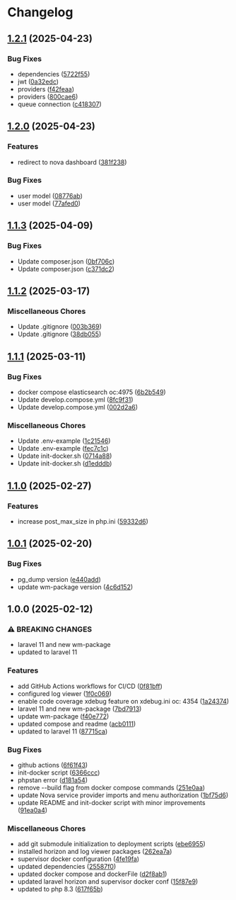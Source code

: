 # Changelog

## [1.2.1](https://github.com/webmappsrl/laravel-postgis-boilerplate/compare/v1.2.0...v1.2.1) (2025-04-23)


### Bug Fixes

* dependencies ([5722f55](https://github.com/webmappsrl/laravel-postgis-boilerplate/commit/5722f55ccca693860da3bbc33d0229fa47553a07))
* jwt ([0a32edc](https://github.com/webmappsrl/laravel-postgis-boilerplate/commit/0a32edca820bbfae95b7036f7979c7eb92ae4799))
* providers ([f42feaa](https://github.com/webmappsrl/laravel-postgis-boilerplate/commit/f42feaa9a5493b7aa3a9b414c93702ddedd523dc))
* providers ([800cae6](https://github.com/webmappsrl/laravel-postgis-boilerplate/commit/800cae6e1d534e0f71ede4bd4688b042e08806a4))
* queue connection ([c418307](https://github.com/webmappsrl/laravel-postgis-boilerplate/commit/c418307119d72a74cb7a821c17b38e798a8450c7))

## [1.2.0](https://github.com/webmappsrl/laravel-postgis-boilerplate/compare/v1.1.3...v1.2.0) (2025-04-23)


### Features

* redirect to nova dashboard ([381f238](https://github.com/webmappsrl/laravel-postgis-boilerplate/commit/381f238faa6bedbd1c47d5ae436f82cbef88c4bd))


### Bug Fixes

* user model ([08776ab](https://github.com/webmappsrl/laravel-postgis-boilerplate/commit/08776ab7755809b1fdff8b9cdbf016058da96866))
* user model ([77afed0](https://github.com/webmappsrl/laravel-postgis-boilerplate/commit/77afed0f71ad771cd2f6cb919ca480547028846c))

## [1.1.3](https://github.com/webmappsrl/laravel-postgis-boilerplate/compare/v1.1.2...v1.1.3) (2025-04-09)


### Bug Fixes

* Update composer.json ([0bf706c](https://github.com/webmappsrl/laravel-postgis-boilerplate/commit/0bf706c04764af041ad9a408a84edc769f418420))
* Update composer.json ([c371dc2](https://github.com/webmappsrl/laravel-postgis-boilerplate/commit/c371dc2a8de7b513c96603fa11f9af5242cfe4af))

## [1.1.2](https://github.com/webmappsrl/laravel-postgis-boilerplate/compare/v1.1.1...v1.1.2) (2025-03-17)


### Miscellaneous Chores

* Update .gitignore ([003b369](https://github.com/webmappsrl/laravel-postgis-boilerplate/commit/003b369248b0533821bd33a3d0c115e56c439042))
* Update .gitignore ([38db055](https://github.com/webmappsrl/laravel-postgis-boilerplate/commit/38db0555894764d4259308cea2a943aa5c7bb04d))

## [1.1.1](https://github.com/webmappsrl/laravel-postgis-boilerplate/compare/v1.1.0...v1.1.1) (2025-03-11)


### Bug Fixes

* docker compose elasticsearch oc:4975 ([6b2b549](https://github.com/webmappsrl/laravel-postgis-boilerplate/commit/6b2b549e4786fefb6f4b838f87be6c2f46fcef4d))
* Update develop.compose.yml ([8fc9f31](https://github.com/webmappsrl/laravel-postgis-boilerplate/commit/8fc9f311340b00d374cecac912d1d2005ff5ffb4))
* Update develop.compose.yml ([002d2a6](https://github.com/webmappsrl/laravel-postgis-boilerplate/commit/002d2a699cf6ec1e719d7ddb4ca972797f52fcdb))


### Miscellaneous Chores

* Update .env-example ([1c21546](https://github.com/webmappsrl/laravel-postgis-boilerplate/commit/1c215463a1e59aa67a50156baaa7f6502b8da6a3))
* Update .env-example ([fec7c1c](https://github.com/webmappsrl/laravel-postgis-boilerplate/commit/fec7c1c2d193d797aa07a5daaf4339c381ff2fd8))
* Update init-docker.sh ([0714a88](https://github.com/webmappsrl/laravel-postgis-boilerplate/commit/0714a88e2e2b2ebcee5880dbf99287f9d0aff414))
* Update init-docker.sh ([d1edddb](https://github.com/webmappsrl/laravel-postgis-boilerplate/commit/d1edddb6c0218c35aaf5c3757f2a398970851934))

## [1.1.0](https://github.com/webmappsrl/laravel-postgis-boilerplate/compare/v1.0.1...v1.1.0) (2025-02-27)


### Features

* increase post_max_size in php.ini ([59332d6](https://github.com/webmappsrl/laravel-postgis-boilerplate/commit/59332d6912a835890c2681552f4a19b6b6388b63))

## [1.0.1](https://github.com/webmappsrl/laravel-postgis-boilerplate/compare/v1.0.0...v1.0.1) (2025-02-20)


### Bug Fixes

* pg_dump version ([e440add](https://github.com/webmappsrl/laravel-postgis-boilerplate/commit/e440add260da5c7e404e14894a62d9a78cb4cea9))
* update wm-package version ([4c6d152](https://github.com/webmappsrl/laravel-postgis-boilerplate/commit/4c6d1524310f9ff05c7c5fa15820687a4db8e9ec))

## 1.0.0 (2025-02-12)


### ⚠ BREAKING CHANGES

* laravel 11 and new wm-package
* updated to laravel 11

### Features

* add GitHub Actions workflows for CI/CD ([0f81bff](https://github.com/webmappsrl/laravel-postgis-boilerplate/commit/0f81bff0aa3cd6c4535f56f3b101b7e0497e0703))
* configured log viewer ([1f0c069](https://github.com/webmappsrl/laravel-postgis-boilerplate/commit/1f0c06991956553a174bdb377e0b23bb92c7c86f))
* enable code coverage xdebug feature on xdebug.ini oc: 4354 ([1a24374](https://github.com/webmappsrl/laravel-postgis-boilerplate/commit/1a2437416f22adab474f6e74de634ba40774bfe8))
* laravel 11 and new wm-package ([7bd7913](https://github.com/webmappsrl/laravel-postgis-boilerplate/commit/7bd79139340c25bbbb53ddf1bf51ba1466428d8a))
* update wm-package ([f40e772](https://github.com/webmappsrl/laravel-postgis-boilerplate/commit/f40e772befbc22931033f647ab916e1ce7a9fd21))
* updated compose and readme ([acb0111](https://github.com/webmappsrl/laravel-postgis-boilerplate/commit/acb01115edd598d8111b9cb4c54d7b46997ebe44))
* updated to laravel 11 ([87715ca](https://github.com/webmappsrl/laravel-postgis-boilerplate/commit/87715caa106cf25f041e6c06befb10f8531ee3b1))


### Bug Fixes

* github actions ([6f61f43](https://github.com/webmappsrl/laravel-postgis-boilerplate/commit/6f61f43a64d6acb6dff489b13420cc951845c466))
* init-docker script ([6366ccc](https://github.com/webmappsrl/laravel-postgis-boilerplate/commit/6366ccc327b37aadd839048cd92b0c1a4583a71d))
* phpstan error ([d181a54](https://github.com/webmappsrl/laravel-postgis-boilerplate/commit/d181a54283eafcffeb411ca832084c5bd5bbec1f))
* remove --build flag from docker compose commands ([251e0aa](https://github.com/webmappsrl/laravel-postgis-boilerplate/commit/251e0aa88fa74267061f35f7332946fb702ee7ac))
* update Nova service provider imports and menu authorization ([1bf75d6](https://github.com/webmappsrl/laravel-postgis-boilerplate/commit/1bf75d68fdc74175539cd0805906f973ca502479))
* update README and init-docker script with minor improvements ([91ea0a4](https://github.com/webmappsrl/laravel-postgis-boilerplate/commit/91ea0a4c843eb5a0e4d234bb828504b89799aa8d))


### Miscellaneous Chores

* add git submodule initialization to deployment scripts ([ebe6955](https://github.com/webmappsrl/laravel-postgis-boilerplate/commit/ebe6955221137eb694ccd4581d4f0e3281b015a9))
* installed horizon and log viewer packages ([262ea7a](https://github.com/webmappsrl/laravel-postgis-boilerplate/commit/262ea7a8c48221b749e05fba1430a3ee46842388))
* supervisor docker configuration ([4fe19fa](https://github.com/webmappsrl/laravel-postgis-boilerplate/commit/4fe19fa3333074e717673ce067ae7201eef7e0a1))
* updated dependencies ([25587f0](https://github.com/webmappsrl/laravel-postgis-boilerplate/commit/25587f032339379bd7e24b8c4ea38835ee54c677))
* updated docker compose and dockerFile ([d2f8ab1](https://github.com/webmappsrl/laravel-postgis-boilerplate/commit/d2f8ab1ebfd62a920d3ae8f69efc48659429ae59))
* updated laravel horizon and supervisor docker conf ([15f87e9](https://github.com/webmappsrl/laravel-postgis-boilerplate/commit/15f87e93374ee9c765ff849aaf91d5cb7e8491ad))
* updated to php 8.3 ([617f65b](https://github.com/webmappsrl/laravel-postgis-boilerplate/commit/617f65b96a52207b0d38aa1157ee99be6462aad6))
